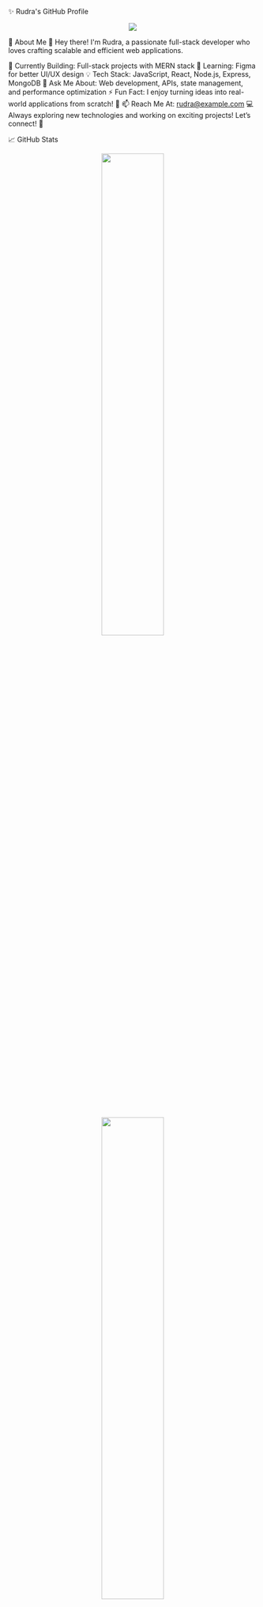 ✨ Rudra's GitHub Profile
<p align="center"> <img src="https://readme-typing-svg.herokuapp.com?font=Fira+Code&size=22&pause=1000&color=00C6FF&center=true&vCenter=true&width=500&lines=Hey+there!+I'm+Rudra+%F0%9F%91%8B;Full-Stack+Developer;Passionate+about+Tech+%F0%9F%94%8C;Always+learning+new+things+%F0%9F%92%BB" /> </p> <p align="center"> </p>

🚀 About Me
👋 Hey there! I'm Rudra, a passionate full-stack developer who loves crafting scalable and efficient web applications.

🔭 Currently Building: Full-stack projects with MERN stack
🌱 Learning: Figma for better UI/UX design
💡 Tech Stack: JavaScript, React, Node.js, Express, MongoDB
💬 Ask Me About: Web development, APIs, state management, and performance optimization
⚡ Fun Fact: I enjoy turning ideas into real-world applications from scratch! 🚀
📫 Reach Me At: rudra@example.com
💻 Always exploring new technologies and working on exciting projects! Let’s connect! 🤝

📈 GitHub Stats
<p align="center"> <img src="https://github-readme-stats.vercel.app/api?username=RudraDev08&show_icons=true&theme=radical" width="50%" /> <img src="https://github-readme-streak-stats.herokuapp.com/?user=RudraDev08&theme=radical" width="50%" /> </p>
